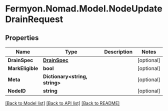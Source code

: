 # Fermyon.Nomad.Model.NodeUpdateDrainRequest

## Properties

Name | Type | Description | Notes
------------ | ------------- | ------------- | -------------
**DrainSpec** | [**DrainSpec**](DrainSpec.md) |  | [optional] 
**MarkEligible** | **bool** |  | [optional] 
**Meta** | **Dictionary&lt;string, string&gt;** |  | [optional] 
**NodeID** | **string** |  | [optional] 

[[Back to Model list]](../README.md#documentation-for-models) [[Back to API list]](../README.md#documentation-for-api-endpoints) [[Back to README]](../README.md)

